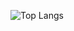 ![Top Langs](https://github-readme-stats.vercel.app/api/top-langs/?username=cemalgungor&hide_border=false&include_all_commits=true&count_private=true&layout=compact)
